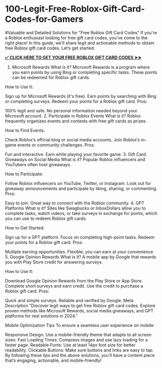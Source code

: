 # 100-Legit-Free-Roblox-Gift-Card-Codes-for-Gamers
#Valuable and Detailed Solutions for "Free Roblox Gift Card Codes"
If you're a Roblox enthusiast looking for free gift card codes, you’ve come to the right place! In this guide, we’ll share legit and actionable methods to obtain free Roblox gift card codes. Let’s get started:

**[✅ CLICK HERE TO GET YOUR FREE ROBLOX GIFT CARD CODES ➤➤](https://myusoffer.xyz/all-gift-card-2/)**

1. Microsoft Rewards
What is it?
Microsoft Rewards is a program where you earn points by using Bing or completing specific tasks. These points can be redeemed for Roblox gift cards.

How to Use It:

Sign up for Microsoft Rewards (it's free).
Earn points by searching with Bing or completing surveys.
Redeem your points for a Roblox gift card.
Pros:

100% legit and safe.
No personal information needed beyond your Microsoft account.
2. Participate in Roblox Events
What is it?
Roblox frequently organizes events and contests with free gift cards as prizes.

How to Find Events:

Check Roblox’s official blog or social media accounts.
Join Roblox’s in-game events or community challenges.
Pros:

Fun and interactive.
Earn while playing your favorite game.
3. Gift Card Giveaways on Social Media
What is it?
Popular Roblox influencers and YouTubers often host giveaways.

How to Participate:

Follow Roblox influencers on YouTube, Twitter, or Instagram.
Look out for giveaway announcements and participate by liking, sharing, or commenting.
Pros:

Easy to join.
Great way to connect with the Roblox community.
4. GPT Platforms
What is it?
Sites like Swagbucks or InboxDollars allow you to complete tasks, watch videos, or take surveys in exchange for points, which you can use to redeem Roblox gift cards.

How to Get Started:

Sign up for a GPT platform.
Focus on completing high-point tasks.
Redeem your points for a Roblox gift card.
Pros:

Multiple earning opportunities.
Flexible; you can earn at your convenience.
5. Google Opinion Rewards
What is it?
A mobile app by Google that rewards you with Play Store credit for answering surveys.

How to Use It:

Download Google Opinion Rewards from the Play Store or App Store.
Complete short surveys and earn credit.
Use the credit to purchase a Roblox gift card.
Pros:

Quick and simple surveys.
Reliable and verified by Google.
Meta Description
"Discover legit ways to get free Roblox gift card codes. Explore proven methods like Microsoft Rewards, social media giveaways, and GPT platforms for real solutions in 2024."

Mobile Optimization Tips
To ensure a seamless user experience on mobile:

Responsive Design: Use a mobile-friendly theme that adapts to all screen sizes.
Fast Loading Times: Compress images and use lazy loading for a faster page.
Readable Fonts: Use at least 14px font size for better readability.
Clickable Buttons: Make sure buttons and links are easy to tap.
By following these tips and the above solutions, you’ll have a content piece that’s engaging, actionable, and mobile-friendly!
